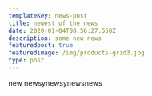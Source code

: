 ```yaml
---
templateKey: news-post
title: newest of the news
date: 2020-01-04T08:56:27.558Z
description: some new news
featuredpost: true
featuredimage: /img/products-grid3.jpg
type: post
---
```

new newsynewsynewsnews
